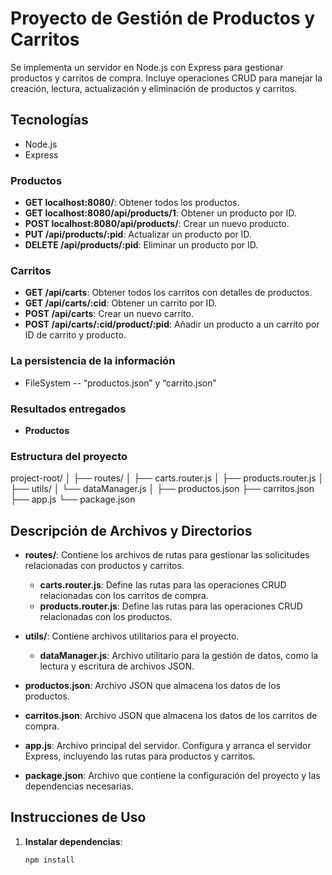 # Proyecto de Gestión de Productos y Carritos
Se implementa un servidor en Node.js con Express para gestionar productos y carritos de compra. Incluye operaciones CRUD para manejar la creación, lectura, actualización y eliminación de productos y carritos.

## Tecnologías
- Node.js
- Express

### Productos

- **GET localhost:8080/**: Obtener todos los productos.
- **GET localhost:8080/api/products/1**: Obtener un producto por ID.
- **POST localhost:8080/api/products/**: Crear un nuevo producto.
- **PUT /api/products/:pid**: Actualizar un producto por ID.
- **DELETE /api/products/:pid**: Eliminar un producto por ID.

### Carritos
- **GET /api/carts**: Obtener todos los carritos con detalles de productos.
- **GET /api/carts/:cid**: Obtener un carrito por ID.
- **POST /api/carts**: Crear un nuevo carrito.
- **POST /api/carts/:cid/product/:pid**: Añadir un producto a un carrito por ID de carrito y producto.


### La persistencia de la información
- FileSystem
-- “productos.json” y “carrito.json”

### Resultados entregados
- **Productos**



### Estructura del proyecto

project-root/
│
├── routes/
│ ├── carts.router.js
│ ├── products.router.js
│
├── utils/
│ └── dataManager.js
│
├── productos.json
├── carritos.json
├── app.js
└── package.json


## Descripción de Archivos y Directorios

- **routes/**: Contiene los archivos de rutas para gestionar las solicitudes relacionadas con productos y carritos.
  - **carts.router.js**: Define las rutas para las operaciones CRUD relacionadas con los carritos de compra.
  - **products.router.js**: Define las rutas para las operaciones CRUD relacionadas con los productos.

- **utils/**: Contiene archivos utilitarios para el proyecto.
  - **dataManager.js**: Archivo utilitario para la gestión de datos, como la lectura y escritura de archivos JSON.

- **productos.json**: Archivo JSON que almacena los datos de los productos.

- **carritos.json**: Archivo JSON que almacena los datos de los carritos de compra.

- **app.js**: Archivo principal del servidor. Configura y arranca el servidor Express, incluyendo las rutas para productos y carritos.

- **package.json**: Archivo que contiene la configuración del proyecto y las dependencias necesarias.

## Instrucciones de Uso

1. **Instalar dependencias**:
   ```bash
   npm install
